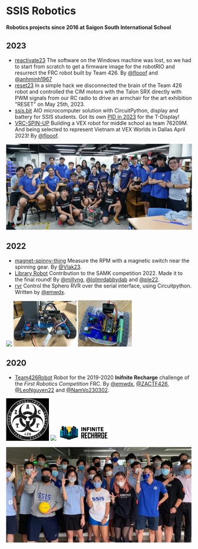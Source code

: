 # SSIS Robotics

**Robotics projects since 2016 at Saigon South International School**

## 2023

- [reactivate23](https://github.com/ssis-robotics/reactivate23) The software on the Windows machine was lost, so we had to start from scratch to get a firmware image for the robotRIO and resurrect the FRC robot built by Team 426. By [@flooof](https://github.com/flooof) and [@anhminh1967](https://github.com/anhminh1967)
- [reset23](https://github.com/ssis-robotics/reset23) In a simple hack we disconnected the brain of the Team 426 robot and controlled the CIM motors with the Talon SRX directly with PWM signals from our RC radio to drive an armchair for the art exhibition "RESET" on May 25th, 2023.
- [ssis.bit](https://github.com/ssis-robotics/ssis.bit) AIO microcomputer solution with CircuitPython, display and battery for SSIS students. Got its own [PID in 2023](https://pid.codes/1209/2023/) for the T-Display!
- [VRC-SPIN-UP](https://github.com/ssis-robotics/VRC-SPIN-UP) Building a VEX robot for middle school as team 76209M. And being selected to represent Vietnam at VEX Worlds in Dallas April 2023! By [@flooof](https://github.com/flooof).

![Team in April 2023](team2023.jpg)


## 2022

- [magnet-spinny-thing](https://github.com/ssis-robotics/magnet-spinny-thing) Measure the RPM with a magnetic switch near the spinning gear. By [@Vlak23](https://github.com/Vlak23).
- [Library Robot](https://github.com/ssis-robotics/MakeBlock-UltraSonicSensor) Contribution to the SAMK competition 2022. Made it to the final round! By [@millyng](https://github.com/millyng), [@lolmrdabbydab](https://github.com/lolmrdabbydab) and [@ple22](https://github.com/ple22).
- [rvr](https://github.com/ssis-robotics/rvr) Control the Sphero RVR over the serial interface, using Circuitpython. Written by [@emwdx](https://github.com/emwdx).

<img src="https://raw.githubusercontent.com/ssis-robotics/magnet-spinny-thing/main/docs/spinning1.jpg" width="33%"> <img src="https://raw.githubusercontent.com/ssis-robotics/MakeBlock-UltraSonicSensor/main/docs/library_robot.jpg" width="34%"> <img src="https://raw.githubusercontent.com/ssis-aa/rvr2023/main/docs/rvr2023.jpg" width="29%">


## 2020

- [Team426Robot](https://github.com/ssis-robotics/Team426Robot) Robot for the 2019-2020 **Inifnite Recharge** challenge of the _First Robotics Competition_ FRC. By [@emwdx](https://github.com/emwdx), [@ZACTF426](https://github.com/ZACTF426), [@LeoNguyen22](https://github.com/LeoNguyen22) and [@NamVo230302](https://github.com/NamVo230302).

<img src="https://raw.githubusercontent.com/ssis-robotics/Team426Robot/master/docs/zombie.jpg" width="23%"> <img src="https://raw.githubusercontent.com/ssis-robotics/reactivate23/main/docs/2020-08-26_club_expo.jpg" width="44%"> <img src="https://raw.githubusercontent.com/ssis-robotics/Team426Robot/master/logo2020.png" width="28%">

![Team in May 2021](team2021.jpg)
